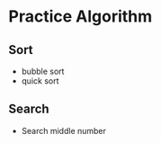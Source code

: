 # Practice Algorithm #


## Sort ##

- bubble sort
- quick sort


## Search ##

- Search middle number